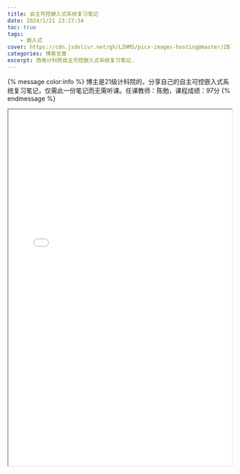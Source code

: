 ```yaml
---
title: 自主可控嵌入式系统复习笔记
date: 2024/1/21 23:27:34 
toc: true
tags: 
	- 嵌入式
cover: https://cdn.jsdelivr.net/gh/LZHMS/picx-images-hosting@master/ZBlog/Covers/uwp4230645.3u9dedrw0g00.webp
categories: 博客文章
excerpt: 西电计科院自主可控嵌入式系统复习笔记.
---
```

{% message color:info %}
博主是21级计科院的，分享自己的自主可控嵌入式系统复习笔记，仅需此一份笔记而无需听课。任课教师：陈勉，课程成绩：97分
{% endmessage %}

<iframe src="/pdfjs/web/viewer.html?file=/pdf/XDU/EmbeddedSystem.pdf" style='width:100%;height:800px'></iframe>
